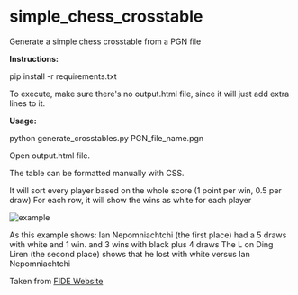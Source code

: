# simple_chess_crosstable
Generate a simple chess crosstable from a PGN file

**Instructions:**

pip install -r requirements.txt

To execute,
make sure there's no output.html file, since it will just add extra lines to it.

**Usage:**

python generate_crosstables.py PGN_file_name.pgn

Open output.html file.

The table can be formatted manually with CSS.

It will sort every player based on the whole score (1 point per win, 0.5 per draw)
For each row, it will show the wins as white for each player

![example](https://github.com/chocolatebakery/simple_chess_crosstable/assets/103671842/ababe9d8-7b17-4fdc-8fd6-951d94bf1210)


As this example shows:
Ian Nepomniachtchi (the first place) had a 5 draws with white and 1 win. and 3 wins with black plus 4 draws
The L on Ding Liren (the second place) shows that he lost with white versus Ian Nepomniachtchi

Taken from [FIDE Website](https://ratings.fide.com/view_games.phtml?event=294151)
